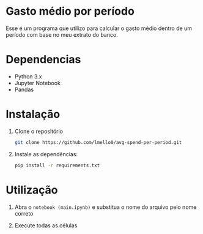 # Gasto médio por período

Esse é um programa que utilizo para calcular o gasto médio dentro de um período
com base no meu extrato do banco.

# Dependencias

- Python 3.x
- Jupyter Notebook
- Pandas

# Instalação

1. Clone o repositório
    ```bash
    git clone https://github.com/lmello0/avg-spend-per-period.git
    ```

2. Instale as dependências:
    ```bash
    pip install -r requirements.txt
    ```

# Utilização

1. Abra o `notebook (main.ipynb)` e substitua o nome do arquivo pelo nome correto

2. Execute todas as células